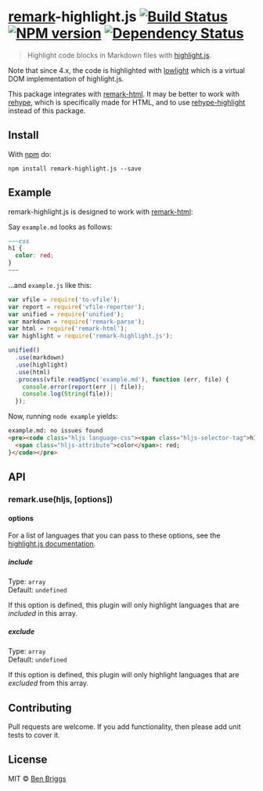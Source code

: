 # [remark]-highlight.js [![Build Status](https://travis-ci.org/ben-eb/remark-highlight.js.svg?branch=master)][ci] [![NPM version](https://badge.fury.io/js/remark-highlight.js.svg)][npm] [![Dependency Status](https://gemnasium.com/ben-eb/remark-highlight.js.svg)][deps]

> Highlight code blocks in Markdown files with [highlight.js][highlightjs].

Note that since 4.x, the code is highlighted with [lowlight](https://github.com/wooorm/lowlight)
which is a virtual DOM implementation of highlight.js.

This package integrates with [remark-html][html]. It may be better to work with
[rehype], which is specifically made for HTML, and to use
[rehype-highlight] instead of this package.


## Install

With [npm](https://npmjs.org/package/remark-highlight.js) do:

```
npm install remark-highlight.js --save
```


## Example

remark-highlight.js is designed to work with [remark-html][html]:

Say `example.md` looks as follows:

```markdown
~~~css
h1 {
  color: red;
}
~~~
```

...and `example.js` like this:

```javascript
var vfile = require('to-vfile');
var report = require('vfile-reporter');
var unified = require('unified');
var markdown = require('remark-parse');
var html = require('remark-html');
var highlight = require('remark-highlight.js');

unified()
  .use(markdown)
  .use(highlight)
  .use(html)
  .process(vfile.readSync('example.md'), function (err, file) {
    console.error(report(err || file));
    console.log(String(file));
  });
```

Now, running `node example` yields:

```html
example.md: no issues found
<pre><code class="hljs language-css"><span class="hljs-selector-tag">h1</span> {
  <span class="hljs-attribute">color</span>: red;
}</code></pre>
```

## API

### remark.use(hljs, [options])

#### options

For a list of languages that you can pass to these options, see the
[highlight.js documentation](http://highlightjs.readthedocs.org/en/latest/css-classes-reference.html#language-names-and-aliases).

##### include

Type: `array`  
Default: `undefined`

If this option is defined, this plugin will only highlight languages that are
*included* in this array.

##### exclude

Type: `array`  
Default: `undefined`

If this option is defined, this plugin will only highlight languages that are
*excluded* from this array.


## Contributing

Pull requests are welcome. If you add functionality, then please add unit tests
to cover it.


## License

MIT © [Ben Briggs](http://beneb.info)

[ci]:          https://travis-ci.org/ben-eb/remark-highlight.js
[deps]:        https://gemnasium.com/ben-eb/remark-highlight.js
[npm]:         http://badge.fury.io/js/remark-highlight.js
[html]:        https://github.com/wooorm/remark-html
[remark]:      https://github.com/wooorm/remark
[highlightjs]: https://github.com/isagalaev/highlight.js
[rehype]:      https://github.com/wooorm/rehype
[rehype-highlight]: https://github.com/wooorm/rehype-highlight

